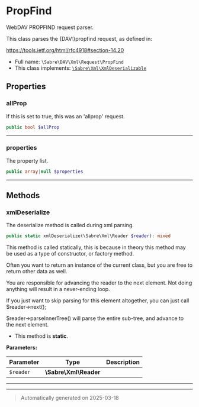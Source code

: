 
# PropFind

WebDAV PROPFIND request parser.

This class parses the {DAV:}propfind request, as defined in:

https://tools.ietf.org/html/rfc4918#section-14.20

* Full name: `\Sabre\DAV\Xml\Request\PropFind`
* This class implements:
[`\Sabre\Xml\XmlDeserializable`](../../../Xml/XmlDeserializable.md)



## Properties


### allProp

If this is set to true, this was an 'allprop' request.

```php
public bool $allProp
```






***

### properties

The property list.

```php
public array|null $properties
```






***

## Methods


### xmlDeserialize

The deserialize method is called during xml parsing.

```php
public static xmlDeserialize(\Sabre\Xml\Reader $reader): mixed
```

This method is called statically, this is because in theory this method
may be used as a type of constructor, or factory method.

Often you want to return an instance of the current class, but you are
free to return other data as well.

You are responsible for advancing the reader to the next element. Not
doing anything will result in a never-ending loop.

If you just want to skip parsing for this element altogether, you can
just call $reader->next();

$reader->parseInnerTree() will parse the entire sub-tree, and advance to
the next element.

* This method is **static**.




**Parameters:**

| Parameter | Type | Description |
|-----------|------|-------------|
| `$reader` | **\Sabre\Xml\Reader** |  |





***


***
> Automatically generated on 2025-03-18
